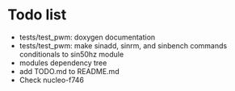 # Todo list

- tests/test_pwm: doxygen documentation
- tests/test_pwm: make sinadd, sinrm, and sinbench commands conditionals
to sin50hz module
- modules dependency tree
- add TODO.md to README.md
- Check nucleo-f746
